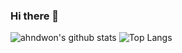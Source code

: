 ### Hi there 👋

![ahndwon's github stats](https://github-readme-stats.vercel.app/api?username=ahndwon&count_private=true&hide=issues)
![Top Langs](https://github-readme-stats.vercel.app/api/top-langs/?username=ahndwon&layout=compact)
<!--
**Jintin/Jintin** is a ✨ _special_ ✨ repository because its `README.md` (this file) appears on your GitHub profile.

Here are some ideas to get you started:

- 🔭 I’m currently working on ...
- 🌱 I’m currently learning ...
- 👯 I’m looking to collaborate on ...
- 🤔 I’m looking for help with ...
- 💬 Ask me about ...
- 📫 How to reach me: ...
- 😄 Pronouns: ...
- ⚡ Fun fact: ...
-->

